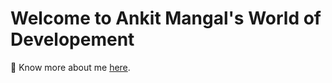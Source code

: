# Welcome to Ankit Mangal's World of Developement

🤝 Know more about me [here](https://ankitmangal.netlify.app).
